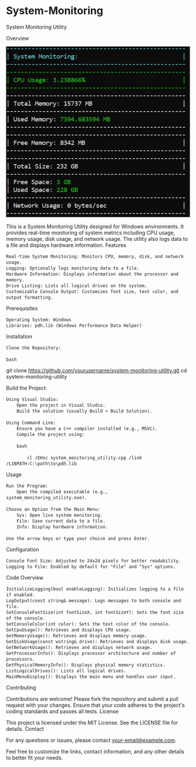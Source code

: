 # System-Monitoring
System Monitoring Utility


Overview

<img src = "hi.jpg">

This is a System Monitoring Utility designed for Windows environments. It provides real-time monitoring of system metrics including CPU usage, memory usage, disk usage, and network usage. The utility also logs data to a file and displays hardware information.
Features

    Real-time System Monitoring: Monitors CPU, memory, disk, and network usage.
    Logging: Optionally logs monitoring data to a file.
    Hardware Information: Displays information about the processor and memory.
    Drive Listing: Lists all logical drives on the system.
    Customizable Console Output: Customizes font size, text color, and output formatting.

Prerequisites

    Operating System: Windows
    Libraries: pdh.lib (Windows Performance Data Helper)

Installation

    Clone the Repository:

    bash

git clone https://github.com/yourusername/system-monitoring-utility.git
cd system-monitoring-utility

Build the Project:

    Using Visual Studio:
        Open the project in Visual Studio.
        Build the solution (usually Build > Build Solution).

    Using Command Line:
        Ensure you have a C++ compiler installed (e.g., MSVC).
        Compile the project using:

        bash

            cl /EHsc system_monitoring_utility.cpp /link /LIBPATH:C:\path\to\pdh.lib

Usage

    Run the Program:
        Open the compiled executable (e.g., system_monitoring_utility.exe).

    Choose an Option from the Main Menu:
        Sys: Open live system monitoring.
        File: Save current data to a file.
        Info: Display hardware information.

    Use the arrow keys or type your choice and press Enter.

Configuration

    Console Font Size: Adjusted to 24x24 pixels for better readability.
    Logging to File: Enabled by default for "File" and "Sys" options.

Code Overview

    InitializeLogging(bool enableLogging): Initializes logging to a file if enabled.
    LogOutput(const string& message): Logs messages to both console and file.
    SetConsoleFontSize(int fontSizeX, int fontSizeY): Sets the font size of the console.
    SetConsoleColor(int color): Sets the text color of the console.
    GetCpuUsage(): Retrieves and displays CPU usage.
    GetMemoryUsage(): Retrieves and displays memory usage.
    GetDiskUsage(const wstring& drive): Retrieves and displays disk usage.
    GetNetworkUsage(): Retrieves and displays network usage.
    GetProcessorInfo(): Displays processor architecture and number of processors.
    GetPhysicalMemoryInfo(): Displays physical memory statistics.
    ListLogicalDrives(): Lists all logical drives.
    MainMenuDisplay(): Displays the main menu and handles user input.

Contributing

Contributions are welcome! Please fork the repository and submit a pull request with your changes. Ensure that your code adheres to the project's coding standards and passes all tests.
License

This project is licensed under the MIT License. See the LICENSE file for details.
Contact

For any questions or issues, please contact your-email@example.com.

Feel free to customize the links, contact information, and any other details to better fit your needs.

